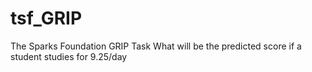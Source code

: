 # tsf_GRIP

The Sparks Foundation GRIP Task What will be the predicted score if a student studies for 9.25/day
